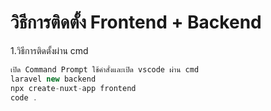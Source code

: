 # วิธีการติดตั้ง Frontend + Backend

1.วิธีการติดตั้งผ่าน cmd
```php
เปิด Command Prompt ใช้คำสั่งและเปิด vscode ผ่าน cmd
laravel new backend
npx create-nuxt-app frontend
code .
```
